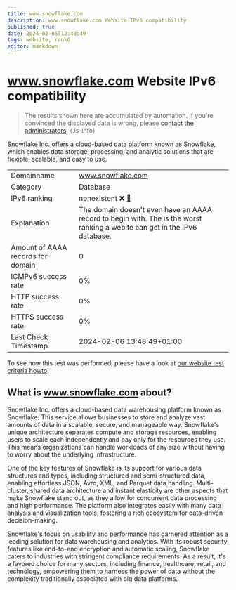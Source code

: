 ```yaml
---
title: www.snowflake.com
description: www.snowflake.com Website IPv6 compatibility
published: true
date: 2024-02-06T12:48:49
tags: website, rank6
editor: markdown
---
```


# www.snowflake.com Website IPv6 compatibility

> The results shown here are accumulated by automation. If you're convinced the displayed data is wrong, please [contact the administrators](/howto/chat). 
{.is-info}

Snowflake Inc. offers a cloud-based data platform known as Snowflake, which enables data storage, processing, and analytic solutions that are flexible, scalable, and easy to use.


|   |   |
| - | - |
| Domainname | www.snowflake.com
| Category | Database |
| IPv6 ranking | nonexistent :x: [🔗](/howto/ranking) |
| Explanation | The domain doesn't even have an AAAA record to begin with. The is the worst ranking a webite can get in the IPv6 database. |
| Amount of AAAA records for domain | 0 |
| ICMPv6 success rate | 0%|
| HTTP success rate | 0% |
| HTTPS success rate | 0% |
| Last Check Timestamp | 2024-02-06 13:48:49+01:00 |

To see how this test was performed, please have a look at [our website test criteria howto](/howto/testcriteria/website)!


## What is www.snowflake.com about?
Snowflake Inc. offers a cloud-based data warehousing platform known as Snowflake. This service allows businesses to store and analyze vast amounts of data in a scalable, secure, and manageable way. Snowflake's unique architecture separates compute and storage resources, enabling users to scale each independently and pay only for the resources they use. This means organizations can handle workloads of any size without having to worry about the underlying infrastructure.

One of the key features of Snowflake is its support for various data structures and types, including structured and semi-structured data, enabling effortless JSON, Avro, XML, and Parquet data handling. Multi-cluster, shared data architecture and instant elasticity are other aspects that make Snowflake stand out, as they allow for concurrent data processing and high performance. The platform also integrates easily with many data analysis and visualization tools, fostering a rich ecosystem for data-driven decision-making.

Snowflake's focus on usability and performance has garnered attention as a leading solution for data warehousing and analytics. With its robust security features like end-to-end encryption and automatic scaling, Snowflake caters to industries with stringent compliance requirements. As a result, it's a favored choice for many sectors, including finance, healthcare, retail, and technology, empowering them to harness the power of data without the complexity traditionally associated with big data platforms.


